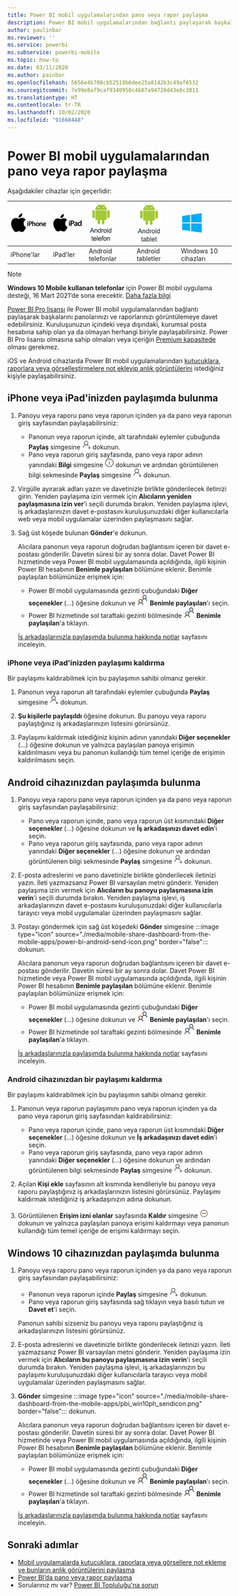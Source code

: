 ```yaml
---
title: Power BI mobil uygulamalarından pano veya rapor paylaşma
description: Power BI mobil uygulamalarından bağlantı paylaşarak başkalarını panolarınızı ve raporlarınızı görüntülemeye davet edin. Nasıl yapıldığını öğrenin.
author: paulinbar
ms.reviewer: ''
ms.service: powerbi
ms.subservice: powerbi-mobile
ms.topic: how-to
ms.date: 03/11/2020
ms.author: painbar
ms.openlocfilehash: 5656e4b708cb52519b6dee25a8142b3c49af6532
ms.sourcegitcommit: 7e99e8af9caf9340958c4607a94728d43e8c3811
ms.translationtype: HT
ms.contentlocale: tr-TR
ms.lasthandoff: 10/02/2020
ms.locfileid: "91668448"
---
```

# <a name="share-a-dashboard-or-report-from-the-power-bi-mobile-apps"></a>Power BI mobil uygulamalarından pano veya rapor paylaşma
Aşağıdakiler cihazlar için geçerlidir:

| ![iPhone](./media/mobile-share-dashboard-from-the-mobile-apps/iphone-logo-50-px.png) | ![iPad](./media/mobile-share-dashboard-from-the-mobile-apps/ipad-logo-50-px.png) | ![Android telefon](./media/mobile-share-dashboard-from-the-mobile-apps/android-phone-logo-50-px.png) | ![Android tablet](./media/mobile-share-dashboard-from-the-mobile-apps/android-tablet-logo-50-px.png) | ![Windows 10](./media/mobile-share-dashboard-from-the-mobile-apps/win-10-logo-50-px.png) |
|:--- |:--- |:--- |:--- |:--- |
| iPhone'lar |iPad'ler |Android telefonlar |Android tabletler |Windows 10 cihazları |

>[!NOTE]
>**Windows 10 Mobile kullanan telefonlar** için Power BI mobil uygulama desteği, 16 Mart 2021’de sona erecektir. [Daha fazla bilgi](/legal/powerbi/powerbi-mobile/power-bi-mobile-app-end-of-support-for-windows-phones)

[Power BI Pro lisansı](../../fundamentals/service-features-license-type.md) ile Power BI mobil uygulamalarından bağlantı paylaşarak başkalarını panolarınızı ve raporlarınızı görüntülemeye davet edebilirsiniz. Kuruluşunuzun içindeki veya dışındaki, kurumsal posta hesabına sahip olan ya da olmayan herhangi biriyle paylaşabilirsiniz. Power BI Pro lisansı olmasına sahip olmaları veya içeriğin [Premium kapasitede](../../admin/service-premium-what-is.md) olması gerekmez.

iOS ve Android cihazlarda Power BI mobil uygulamalarından [kutucuklara, raporlara veya görselleştirmelere not ekleyip anlık görüntülerini](mobile-annotate-and-share-a-tile-from-the-mobile-apps.md) istediğiniz kişiyle paylaşabilirsiniz. 

## <a name="share-from-your-iphone-or-ipad"></a>iPhone veya iPad'inizden paylaşımda bulunma

1. Panoyu veya raporu pano veya raporun içinden ya da pano veya raporun giriş sayfasından paylaşabilirsiniz:
    *  Panonun veya raporun içinde, alt tarafındaki eylemler çubuğunda **Paylaş** simgesine ![davet et simgesi](././media/mobile-share-dashboard-from-the-mobile-apps/power-bi-android-invite-icon-ss.png) dokunun.
    *  Pano veya raporun giriş sayfasında, pano veya rapor adının yanındaki **Bilgi** simgesine ![Daha fazla bilgi](./media/mobile-share-dashboard-from-the-mobile-apps/power-bi-more-info-icon.png) dokunun ve ardından görüntülenen bilgi sekmesinde **Paylaş** simgesine ![Davet et simgesi](./media/mobile-share-dashboard-from-the-mobile-apps/power-bi-android-invite-icon-ss.png) dokunun.
2. Virgülle ayırarak adları yazın ve davetinizle birlikte gönderilecek iletinizi girin. Yeniden paylaşıma izin vermek için **Alıcıların yeniden paylaşmasına izin ver**'i seçili durumda bırakın. Yeniden paylaşma işlevi, iş arkadaşlarınızın davet e-postasını kuruluşunuzdaki diğer kullanıcılarla web veya mobil uygulamalar üzerinden paylaşmasını sağlar.
3. Sağ üst köşede bulunan **Gönder**'e dokunun.
   
   Alıcılara panonun veya raporun doğrudan bağlantısını içeren bir davet e-postası gönderilir. Davetin süresi bir ay sonra dolar. Davet Power BI hizmetinde veya Power BI mobil uygulamasında açıldığında, ilgili kişinin Power BI hesabının **Benimle paylaşılan** bölümüne eklenir. Benimle paylaşılan bölümünüze erişmek için:
   
   * Power BI mobil uygulamasında gezinti çubuğundaki **Diğer seçenekler** (...) öğesine dokunun ve ![Benimle paylaşılan](./././media/mobile-share-dashboard-from-the-mobile-apps/power-bi-shared-with-me-icon.png) **Benimle paylaşılan**'ı seçin.
   * Power BI hizmetinde sol taraftaki gezinti bölmesinde ![Benimle paylaşılan](./././media/mobile-share-dashboard-from-the-mobile-apps/power-bi-shared-with-me-icon.png) **Benimle paylaşılan**'a tıklayın.
   
   [İş arkadaşlarınızla paylaşımda bulunma hakkında notlar](../../collaborate-share/service-share-dashboards.md) sayfasını inceleyin.

### <a name="unshare-from-your-iphone-or-ipad"></a>iPhone veya iPad'inizden paylaşımı kaldırma
Bir paylaşımı kaldırabilmek için bu paylaşımın sahibi olmanız gerekir.

1. Panonun veya raporun alt tarafındaki eylemler çubuğunda **Paylaş** simgesine ![Paylaş simgesi](././media/mobile-share-dashboard-from-the-mobile-apps/power-bi-android-invite-icon-ss.png) dokunun.
2. **Şu kişilerle paylaşıldı** öğesine dokunun. Bu panoyu veya raporu paylaştığınız iş arkadaşlarınızın listesini görürsünüz.

3. Paylaşımı kaldırmak istediğiniz kişinin adının yanındaki **Diğer seçenekler** (...) öğesine dokunun ve yalnızca paylaşılan panoya erişimin kaldırılmasını veya bu panonun kullandığı tüm temel içeriğe de erişimin kaldırılmasını seçin.



## <a name="share-from-your-android-device"></a>Android cihazınızdan paylaşımda bulunma
1. Panoyu veya raporu pano veya raporun içinden ya da pano veya raporun giriş sayfasından paylaşabilirsiniz:
    *  Pano veya raporun içinde, pano veya raporun üst kısmındaki **Diğer seçenekler** (...) öğesine dokunun ve **İş arkadaşınızı davet edin**'i seçin.
    *  Pano veya raporun giriş sayfasında, pano veya rapor adının yanındaki **Diğer seçenekler** (...) öğesine dokunun ve ardından görüntülenen bilgi sekmesinde **Paylaş** simgesine ![Davet et simgesi](./media/mobile-share-dashboard-from-the-mobile-apps/power-bi-android-invite-icon-ss.png) dokunun.
 
2. E-posta adreslerini ve pano davetinizle birlikte gönderilecek iletinizi yazın. İleti yazmazsanız Power BI varsayılan metni gönderir. Yeniden paylaşıma izin vermek için **Alıcıların bu panoyu paylaşmasına izin verin**'i seçili durumda bırakın. Yeniden paylaşma işlevi, iş arkadaşlarınızın davet e-postasını kuruluşunuzdaki diğer kullanıcılarla tarayıcı veya mobil uygulamalar üzerinden paylaşmasını sağlar.
   
3. Postayı göndermek için sağ üst köşedeki **Gönder** simgesine :::image type="icon" source="./media/mobile-share-dashboard-from-the-mobile-apps/power-bi-android-send-icon.png" border="false"::: dokunun.
   
    Alıcılara panonun veya raporun doğrudan bağlantısını içeren bir davet e-postası gönderilir. Davetin süresi bir ay sonra dolar. Davet Power BI hizmetinde veya Power BI mobil uygulamasında açıldığında, ilgili kişinin Power BI hesabının **Benimle paylaşılan** bölümüne eklenir. Benimle paylaşılan bölümünüze erişmek için:
   * Power BI mobil uygulamasında gezinti çubuğundaki **Diğer seçenekler** (...) öğesine dokunun ve ![Benimle paylaşılan](./././media/mobile-share-dashboard-from-the-mobile-apps/power-bi-shared-with-me-icon.png) **Benimle paylaşılan**'ı seçin.
   * Power BI hizmetinde sol taraftaki gezinti bölmesinde ![Benimle paylaşılan](./././media/mobile-share-dashboard-from-the-mobile-apps/power-bi-shared-with-me-icon.png) **Benimle paylaşılan**'a tıklayın.
   
   [İş arkadaşlarınızla paylaşımda bulunma hakkında notlar](../../collaborate-share/service-share-dashboards.md) sayfasını inceleyin.


### <a name="unshare-from-your-android-device"></a>Android cihazınızdan bir paylaşımı kaldırma
Bir paylaşımı kaldırabilmek için bu paylaşımın sahibi olmanız gerekir.

1. Panonun veya raporun paylaşımını pano veya raporun içinden ya da pano veya raporun giriş sayfasından kaldırabilirsiniz:
    *  Pano veya raporun içinde, pano veya raporun üst kısmındaki **Diğer seçenekler** (...) öğesine dokunun ve **İş arkadaşınızı davet edin**'i seçin.
    *  Pano veya raporun giriş sayfasında, pano veya rapor adının yanındaki **Diğer seçenekler** (...) öğesine dokunun ve ardından görüntülenen bilgi sekmesinde **Paylaş** simgesine ![Davet et simgesi](./media/mobile-share-dashboard-from-the-mobile-apps/power-bi-android-invite-icon-ss.png) dokunun.

2. Açılan **Kişi ekle** sayfasının alt kısmında kendileriyle bu panoyu veya raporu paylaştığınız iş arkadaşlarınızın listesini görürsünüz. Paylaşımı kaldırmak istediğiniz iş arkadaşınızın adına dokunun.
3. Görüntülenen **Erişim izni olanlar** sayfasında **Kaldır** simgesine ![Kaldır simgesi](./media/mobile-share-dashboard-from-the-mobile-apps/power-bi-android-remove-icon.png) dokunun ve yalnızca paylaşılan panoya erişimi kaldırmayı veya panonun kullandığı tüm temel içeriğe de erişimi kaldırmayı seçin.

## <a name="share-from-your-windows-10-device"></a>Windows 10 cihazınızdan paylaşımda bulunma

1. Panoyu veya raporu pano veya raporun içinden ya da pano veya raporun giriş sayfasından paylaşabilirsiniz:
    * Panonun veya raporun içinde **Paylaş** simgesine ![Davet et simgesi](./media/mobile-share-dashboard-from-the-mobile-apps/power-bi-android-invite-icon-ss.png) dokunun.
    * Pano veya raporun giriş sayfasında sağ tıklayın veya basılı tutun ve **Davet et**'i seçin.
   
   Panonun sahibi sizseniz bu panoyu veya raporu paylaştığınız iş arkadaşlarınızın listesini görürsünüz.

2. E-posta adreslerini ve davetinizle birlikte gönderilecek iletinizi yazın. İleti yazmazsanız Power BI varsayılan metni gönderir. Yeniden paylaşıma izin vermek için **Alıcıların bu panoyu paylaşmasına izin verin**'i seçili durumda bırakın. Yeniden paylaşma işlevi, iş arkadaşlarınızın bu paylaşımı kuruluşunuzdaki diğer kullanıcılarla tarayıcı veya mobil uygulamalar üzerinden paylaşmasını sağlar.
   
3. **Gönder** simgesine :::image type="icon" source="./media/mobile-share-dashboard-from-the-mobile-apps/pbi_win10ph_sendicon.png" border="false"::: dokunun.
   
    Alıcılara panonun veya raporun doğrudan bağlantısını içeren bir davet e-postası gönderilir. Davetin süresi bir ay sonra dolar. Davet Power BI hizmetinde veya Power BI mobil uygulamasında açıldığında, ilgili kişinin Power BI hesabının **Benimle paylaşılan** bölümüne eklenir. Benimle paylaşılan bölümünüze erişmek için:
   
   * Power BI mobil uygulamasında gezinti çubuğundaki **Diğer seçenekler** (...) öğesine dokunun ve ![Benimle paylaşılan](./././media/mobile-share-dashboard-from-the-mobile-apps/power-bi-shared-with-me-icon.png) **Benimle paylaşılan**'ı seçin.
   * Power BI hizmetinde sol taraftaki gezinti bölmesinde ![Benimle paylaşılan](./././media/mobile-share-dashboard-from-the-mobile-apps/power-bi-shared-with-me-icon.png) **Benimle paylaşılan**'a tıklayın.
   
   [İş arkadaşlarınızla paylaşımda bulunma hakkında notlar](../../collaborate-share/service-share-dashboards.md) sayfasını inceleyin.

## <a name="next-steps"></a>Sonraki adımlar
* [Mobil uygulamalarda kutucuklara, raporlara veya görsellere not ekleme ve bunların anlık görüntülerini paylaşma](mobile-annotate-and-share-a-tile-from-the-mobile-apps.md)
* [Power BI’da pano veya rapor paylaşma](../../collaborate-share/service-share-dashboards.md)
* Sorularınız mı var? [Power BI Topluluğu'na sorun](https://community.powerbi.com/)